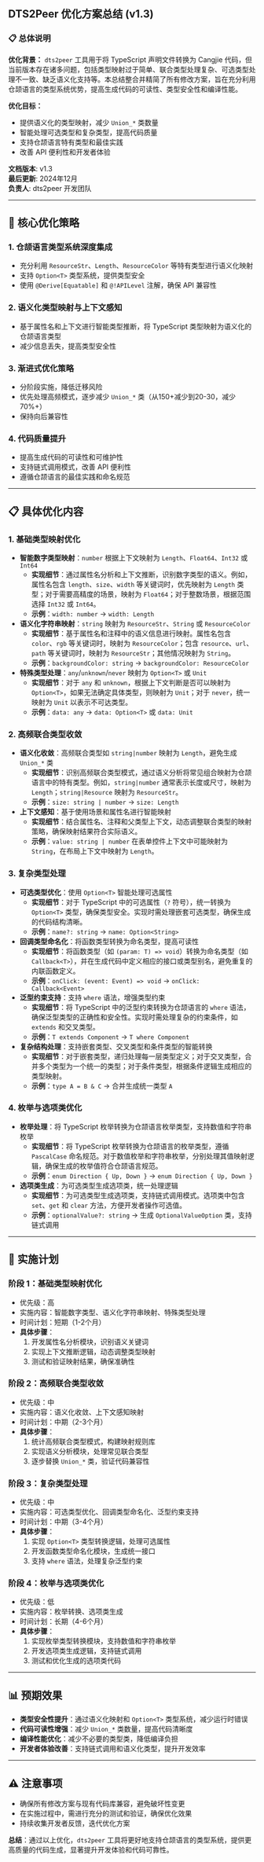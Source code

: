 ## DTS2Peer 优化方案总结 (v1.3)

### 📋 总体说明

**优化背景：**
`dts2peer` 工具用于将 TypeScript 声明文件转换为 Cangjie 代码，但当前版本存在诸多问题，包括类型映射过于简单、联合类型处理复杂、可选类型处理不一致、缺乏语义化支持等。本总结整合并精简了所有修改方案，旨在充分利用仓颉语言的类型系统优势，提高生成代码的可读性、类型安全性和编译性能。

**优化目标：**
- 提供语义化的类型映射，减少 `Union_*` 类数量
- 智能处理可选类型和复杂类型，提高代码质量
- 支持仓颉语言特有类型和最佳实践
- 改善 API 便利性和开发者体验

**文档版本**: v1.3  
**最后更新**: 2024年12月  
**负责人**: dts2peer 开发团队

---

## 🎯 核心优化策略

### 1. 仓颉语言类型系统深度集成
- 充分利用 `ResourceStr`、`Length`、`ResourceColor` 等特有类型进行语义化映射
- 支持 `Option<T>` 类型系统，提供类型安全
- 使用 `@Derive[Equatable]` 和 `@!APILevel` 注解，确保 API 兼容性

### 2. 语义化类型映射与上下文感知
- 基于属性名和上下文进行智能类型推断，将 TypeScript 类型映射为语义化的仓颉语言类型
- 减少信息丢失，提高类型安全性

### 3. 渐进式优化策略
- 分阶段实施，降低迁移风险
- 优先处理高频模式，逐步减少 `Union_*` 类（从150+减少到20-30，减少70%+）
- 保持向后兼容性

### 4. 代码质量提升
- 提高生成代码的可读性和可维护性
- 支持链式调用模式，改善 API 便利性
- 遵循仓颉语言的最佳实践和命名规范

---

## 📋 具体优化内容

### 1. 基础类型映射优化
- **智能数字类型映射**：`number` 根据上下文映射为 `Length`、`Float64`、`Int32` 或 `Int64`
  - **实现细节**：通过属性名分析和上下文推断，识别数字类型的语义。例如，属性名包含 `length`、`size`、`width` 等关键词时，优先映射为 `Length` 类型；对于需要高精度的场景，映射为 `Float64`；对于整数场景，根据范围选择 `Int32` 或 `Int64`。
  - **示例**：`width: number` → `width: Length`
- **语义化字符串映射**：`string` 映射为 `ResourceStr`、`String` 或 `ResourceColor`
  - **实现细节**：基于属性名和注释中的语义信息进行映射。属性名包含 `color`、`rgb` 等关键词时，映射为 `ResourceColor`；包含 `resource`、`url`、`path` 等关键词时，映射为 `ResourceStr`；其他情况映射为 `String`。
  - **示例**：`backgroundColor: string` → `backgroundColor: ResourceColor`
- **特殊类型处理**：`any`/`unknown`/`never` 映射为 `Option<T>` 或 `Unit`
  - **实现细节**：对于 `any` 和 `unknown`，根据上下文判断是否可以映射为 `Option<T>`，如果无法确定具体类型，则映射为 `Unit`；对于 `never`，统一映射为 `Unit` 以表示不可达类型。
  - **示例**：`data: any` → `data: Option<T>` 或 `data: Unit`

### 2. 高频联合类型收敛
- **语义化收敛**：高频联合类型如 `string|number` 映射为 `Length`，避免生成 `Union_*` 类
  - **实现细节**：识别高频联合类型模式，通过语义分析将常见组合映射为仓颉语言中的特有类型。例如，`string|number` 通常表示长度或尺寸，映射为 `Length`；`string|Resource` 映射为 `ResourceStr`。
  - **示例**：`size: string | number` → `size: Length`
- **上下文感知**：基于使用场景和属性名进行智能映射
  - **实现细节**：结合属性名、注释和父类型上下文，动态调整联合类型的映射策略，确保映射结果符合实际语义。
  - **示例**：`value: string | number` 在表单控件上下文中可能映射为 `String`，在布局上下文中映射为 `Length`。

### 3. 复杂类型处理
- **可选类型优化**：使用 `Option<T>` 智能处理可选属性
  - **实现细节**：对于 TypeScript 中的可选属性（`?` 符号），统一转换为 `Option<T>` 类型，确保类型安全。实现时需处理嵌套可选类型，确保生成的代码结构清晰。
  - **示例**：`name?: string` → `name: Option<String>`
- **回调类型命名化**：将函数类型转换为命名类型，提高可读性
  - **实现细节**：将函数类型（如 `(param: T) => void`）转换为命名类型（如 `Callback<T>`），并在生成代码中定义相应的接口或类型别名，避免重复的内联函数定义。
  - **示例**：`onClick: (event: Event) => void` → `onClick: Callback<Event>`
- **泛型约束支持**：支持 `where` 语法，增强类型约束
  - **实现细节**：将 TypeScript 中的泛型约束转换为仓颉语言的 `where` 语法，确保泛型类型的正确性和安全性。实现时需处理复杂的约束条件，如 `extends` 和交叉类型。
  - **示例**：`T extends Component` → `T where Component`
- **复杂结构处理**：支持嵌套类型、交叉类型和条件类型的智能转换
  - **实现细节**：对于嵌套类型，递归处理每一层类型定义；对于交叉类型，合并多个类型为一个统一的类型；对于条件类型，根据条件逻辑生成相应的类型映射。
  - **示例**：`type A = B & C` → 合并生成统一类型 `A`

### 4. 枚举与选项类优化
- **枚举处理**：将 TypeScript 枚举转换为仓颉语言枚举类型，支持数值和字符串枚举
  - **实现细节**：将 TypeScript 枚举转换为仓颉语言的枚举类型，遵循 `PascalCase` 命名规范。对于数值枚举和字符串枚举，分别处理其值映射逻辑，确保生成的枚举值符合仓颉语言规范。
  - **示例**：`enum Direction { Up, Down }` → `enum Direction { Up, Down }`
- **选项类生成**：为可选类型生成选项类，统一处理逻辑
  - **实现细节**：为可选类型生成选项类，支持链式调用模式。选项类中包含 `set`、`get` 和 `clear` 方法，方便开发者操作可选值。
  - **示例**：`optionalValue?: string` → 生成 `OptionalValueOption` 类，支持链式调用

---

## 🚀 实施计划

### 阶段 1：基础类型映射优化
- 优先级：高
- 实施内容：智能数字类型、语义化字符串映射、特殊类型处理
- 时间计划：短期（1-2个月）
- **具体步骤**：
  1. 开发属性名分析模块，识别语义关键词
  2. 实现上下文推断逻辑，动态调整类型映射
  3. 测试和验证映射结果，确保准确性

### 阶段 2：高频联合类型收敛
- 优先级：中
- 实施内容：语义化收敛、上下文感知映射
- 时间计划：中期（2-3个月）
- **具体步骤**：
  1. 统计高频联合类型模式，构建映射规则库
  2. 实现语义分析模块，处理常见联合类型
  3. 逐步替换 `Union_*` 类，验证代码兼容性

### 阶段 3：复杂类型处理
- 优先级：中
- 实施内容：可选类型优化、回调类型命名化、泛型约束支持
- 时间计划：中期（3-4个月）
- **具体步骤**：
  1. 实现 `Option<T>` 类型转换逻辑，处理可选属性
  2. 开发函数类型命名化模块，生成统一接口
  3. 支持 `where` 语法，处理复杂泛型约束

### 阶段 4：枚举与选项类优化
- 优先级：低
- 实施内容：枚举转换、选项类生成
- 时间计划：长期（4-6个月）
- **具体步骤**：
  1. 实现枚举类型转换模块，支持数值和字符串枚举
  2. 开发选项类生成逻辑，支持链式调用
  3. 测试和优化生成的选项类代码

---

## 📊 预期效果

- **类型安全性提升**：通过语义化映射和 `Option<T>` 类型系统，减少运行时错误
- **代码可读性增强**：减少 `Union_*` 类数量，提高代码清晰度
- **编译性能优化**：减少不必要的类型类，降低编译负担
- **开发者体验改善**：支持链式调用和语义化类型，提升开发效率

---

## ⚠️ 注意事项

- 确保所有修改方案与现有代码库兼容，避免破坏性变更
- 在实施过程中，需进行充分的测试和验证，确保优化效果
- 持续收集开发者反馈，迭代优化方案

**总结**：通过以上优化，`dts2peer` 工具将更好地支持仓颉语言的类型系统，提供更高质量的代码生成，显著提升开发体验和代码可靠性。
